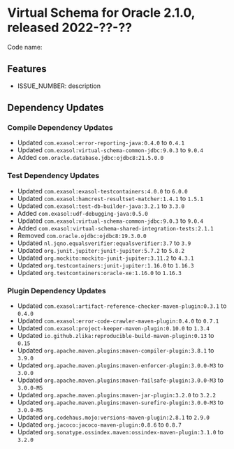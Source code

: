 # Virtual Schema for Oracle 2.1.0, released 2022-??-??

Code name:

## Features

* ISSUE_NUMBER: description
## Dependency Updates

### Compile Dependency Updates

* Updated `com.exasol:error-reporting-java:0.4.0` to `0.4.1`
* Updated `com.exasol:virtual-schema-common-jdbc:9.0.3` to `9.0.4`
* Added `com.oracle.database.jdbc:ojdbc8:21.5.0.0`

### Test Dependency Updates

* Updated `com.exasol:exasol-testcontainers:4.0.0` to `6.0.0`
* Updated `com.exasol:hamcrest-resultset-matcher:1.4.1` to `1.5.1`
* Updated `com.exasol:test-db-builder-java:3.2.1` to `3.3.0`
* Added `com.exasol:udf-debugging-java:0.5.0`
* Updated `com.exasol:virtual-schema-common-jdbc:9.0.3` to `9.0.4`
* Added `com.exasol:virtual-schema-shared-integration-tests:2.1.1`
* Removed `com.oracle.ojdbc:ojdbc8:19.3.0.0`
* Updated `nl.jqno.equalsverifier:equalsverifier:3.7` to `3.9`
* Updated `org.junit.jupiter:junit-jupiter:5.7.2` to `5.8.2`
* Updated `org.mockito:mockito-junit-jupiter:3.11.2` to `4.3.1`
* Updated `org.testcontainers:junit-jupiter:1.16.0` to `1.16.3`
* Updated `org.testcontainers:oracle-xe:1.16.0` to `1.16.3`

### Plugin Dependency Updates

* Updated `com.exasol:artifact-reference-checker-maven-plugin:0.3.1` to `0.4.0`
* Updated `com.exasol:error-code-crawler-maven-plugin:0.4.0` to `0.7.1`
* Updated `com.exasol:project-keeper-maven-plugin:0.10.0` to `1.3.4`
* Updated `io.github.zlika:reproducible-build-maven-plugin:0.13` to `0.15`
* Updated `org.apache.maven.plugins:maven-compiler-plugin:3.8.1` to `3.9.0`
* Updated `org.apache.maven.plugins:maven-enforcer-plugin:3.0.0-M3` to `3.0.0`
* Updated `org.apache.maven.plugins:maven-failsafe-plugin:3.0.0-M3` to `3.0.0-M5`
* Updated `org.apache.maven.plugins:maven-jar-plugin:3.2.0` to `3.2.2`
* Updated `org.apache.maven.plugins:maven-surefire-plugin:3.0.0-M3` to `3.0.0-M5`
* Updated `org.codehaus.mojo:versions-maven-plugin:2.8.1` to `2.9.0`
* Updated `org.jacoco:jacoco-maven-plugin:0.8.6` to `0.8.7`
* Updated `org.sonatype.ossindex.maven:ossindex-maven-plugin:3.1.0` to `3.2.0`
